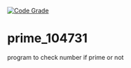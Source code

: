 [![Code Grade](<BADGE-LINK>)](<DASHBOARD-LINK>)
# prime_104731
program to check number if prime or not   
